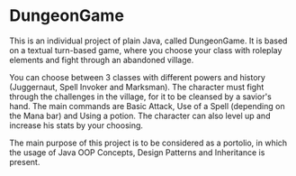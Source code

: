 # DungeonGame
This is an individual project of plain Java, called DungeonGame.
It is based on a textual turn-based game, where you choose your class with roleplay elements and fight through an abandoned village.

You can choose between 3 classes with different powers and history (Juggernaut, Spell Invoker and Marksman).
The character must fight through the challenges in the village, for it to be cleansed by a savior's hand.
The main commands are Basic Attack, Use of a Spell (depending on the Mana bar) and Using a potion.
The character can also level up and increase his stats by your choosing.

The main purpose of this project is to be considered as a portolio, in which the usage of Java OOP Concepts, Design Patterns and Inheritance is present.
